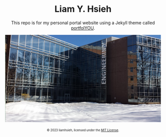<div align="center">

# Liam Y. Hsieh

This repo is for my personal portal website using a Jekyll theme called [portfolYOU](https://YoussefRaafatNasry.github.io/portfolYOU/).

<a href="https://volgenau.gmu.edu/"><img src="/docs/assets/img/mason.jpg"></a>

  <sub><sup>© 2023 liamhsieh, licensed under the <a href="./LICENSE">MIT License</a>.</sup></sub>
</div>